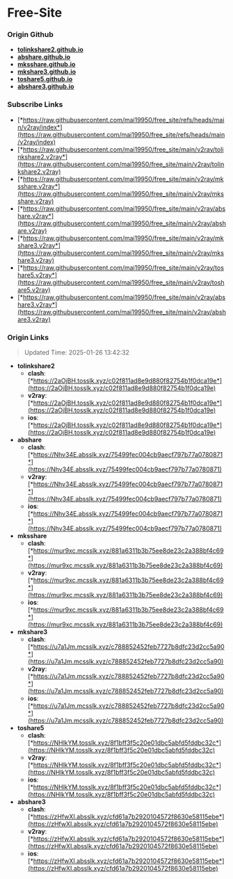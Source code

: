 # Free-Site

### Origin Github

- [**tolinkshare2.github.io**](https://github.com/tolinkshare2/tolinkshare2.github.io)
- [**abshare.github.io**](https://github.com/abshare/abshare.github.io)
- [**mksshare.github.io**](https://github.com/mksshare/mksshare.github.io)
- [**mkshare3.github.io**](https://github.com/mkshare3/mkshare3.github.io)
- [**toshare5.github.io**](https://github.com/toshare5/toshare5.github.io)
- [**abshare3.github.io**](https://github.com/abshare3/abshare3.github.io)

### Subscribe Links

- [*https://raw.githubusercontent.com/mai19950/free_site/refs/heads/main/v2ray/index*](https://raw.githubusercontent.com/mai19950/free_site/refs/heads/main/v2ray/index)
- [*https://raw.githubusercontent.com/mai19950/free_site/main/v2ray/tolinkshare2.v2ray*](https://raw.githubusercontent.com/mai19950/free_site/main/v2ray/tolinkshare2.v2ray)
- [*https://raw.githubusercontent.com/mai19950/free_site/main/v2ray/mksshare.v2ray*](https://raw.githubusercontent.com/mai19950/free_site/main/v2ray/mksshare.v2ray)
- [*https://raw.githubusercontent.com/mai19950/free_site/main/v2ray/abshare.v2ray*](https://raw.githubusercontent.com/mai19950/free_site/main/v2ray/abshare.v2ray)
- [*https://raw.githubusercontent.com/mai19950/free_site/main/v2ray/mkshare3.v2ray*](https://raw.githubusercontent.com/mai19950/free_site/main/v2ray/mkshare3.v2ray)
- [*https://raw.githubusercontent.com/mai19950/free_site/main/v2ray/toshare5.v2ray*](https://raw.githubusercontent.com/mai19950/free_site/main/v2ray/toshare5.v2ray)
- [*https://raw.githubusercontent.com/mai19950/free_site/main/v2ray/abshare3.v2ray*](https://raw.githubusercontent.com/mai19950/free_site/main/v2ray/abshare3.v2ray)

### Origin Links

> Updated Time: 2025-01-26 13:42:32

- **tolinkshare2**
  - **clash**: [*https://2aOjBH.tosslk.xyz/c02f811ad8e9d880f82754b1f0dca19e*](https://2aOjBH.tosslk.xyz/c02f811ad8e9d880f82754b1f0dca19e)
  - **v2ray**: [*https://2aOjBH.tosslk.xyz/c02f811ad8e9d880f82754b1f0dca19e*](https://2aOjBH.tosslk.xyz/c02f811ad8e9d880f82754b1f0dca19e)
  - **ios**: [*https://2aOjBH.tosslk.xyz/c02f811ad8e9d880f82754b1f0dca19e*](https://2aOjBH.tosslk.xyz/c02f811ad8e9d880f82754b1f0dca19e)
- **abshare**
  - **clash**: [*https://Nhv34E.absslk.xyz/75499fec004cb9aecf797b77a0780871*](https://Nhv34E.absslk.xyz/75499fec004cb9aecf797b77a0780871)
  - **v2ray**: [*https://Nhv34E.absslk.xyz/75499fec004cb9aecf797b77a0780871*](https://Nhv34E.absslk.xyz/75499fec004cb9aecf797b77a0780871)
  - **ios**: [*https://Nhv34E.absslk.xyz/75499fec004cb9aecf797b77a0780871*](https://Nhv34E.absslk.xyz/75499fec004cb9aecf797b77a0780871)
- **mksshare**
  - **clash**: [*https://mur9xc.mcsslk.xyz/881a6311b3b75ee8de23c2a388bf4c69*](https://mur9xc.mcsslk.xyz/881a6311b3b75ee8de23c2a388bf4c69)
  - **v2ray**: [*https://mur9xc.mcsslk.xyz/881a6311b3b75ee8de23c2a388bf4c69*](https://mur9xc.mcsslk.xyz/881a6311b3b75ee8de23c2a388bf4c69)
  - **ios**: [*https://mur9xc.mcsslk.xyz/881a6311b3b75ee8de23c2a388bf4c69*](https://mur9xc.mcsslk.xyz/881a6311b3b75ee8de23c2a388bf4c69)
- **mkshare3**
  - **clash**: [*https://u7a1Jm.mcsslk.xyz/c788852452feb7727b8dfc23d2cc5a90*](https://u7a1Jm.mcsslk.xyz/c788852452feb7727b8dfc23d2cc5a90)
  - **v2ray**: [*https://u7a1Jm.mcsslk.xyz/c788852452feb7727b8dfc23d2cc5a90*](https://u7a1Jm.mcsslk.xyz/c788852452feb7727b8dfc23d2cc5a90)
  - **ios**: [*https://u7a1Jm.mcsslk.xyz/c788852452feb7727b8dfc23d2cc5a90*](https://u7a1Jm.mcsslk.xyz/c788852452feb7727b8dfc23d2cc5a90)
- **toshare5**
  - **clash**: [*https://NHlkYM.tosslk.xyz/8f1bff3f5c20e01dbc5abfd5fddbc32c*](https://NHlkYM.tosslk.xyz/8f1bff3f5c20e01dbc5abfd5fddbc32c)
  - **v2ray**: [*https://NHlkYM.tosslk.xyz/8f1bff3f5c20e01dbc5abfd5fddbc32c*](https://NHlkYM.tosslk.xyz/8f1bff3f5c20e01dbc5abfd5fddbc32c)
  - **ios**: [*https://NHlkYM.tosslk.xyz/8f1bff3f5c20e01dbc5abfd5fddbc32c*](https://NHlkYM.tosslk.xyz/8f1bff3f5c20e01dbc5abfd5fddbc32c)
- **abshare3**
  - **clash**: [*https://zHfwXI.absslk.xyz/cfd61a7b2920104572f8630e58115ebe*](https://zHfwXI.absslk.xyz/cfd61a7b2920104572f8630e58115ebe)
  - **v2ray**: [*https://zHfwXI.absslk.xyz/cfd61a7b2920104572f8630e58115ebe*](https://zHfwXI.absslk.xyz/cfd61a7b2920104572f8630e58115ebe)
  - **ios**: [*https://zHfwXI.absslk.xyz/cfd61a7b2920104572f8630e58115ebe*](https://zHfwXI.absslk.xyz/cfd61a7b2920104572f8630e58115ebe)
